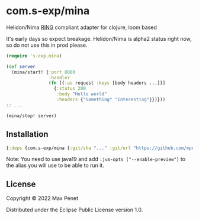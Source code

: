# com.s-exp/mina

Helidon/Nima [RING](https://github.com/ring-clojure/ring/blob/master/SPEC) compliant adapter for clojure, loom based 

It's early days so expect breakage. 
Helidon/Nima is alpha2 status right now, so do not use this in prod please.


```clojure
(require 's-exp.mina)

(def server
  (mina/start! {:port 8080
                :handler
                (fn [{:as request :keys [body headers ...]}]
                  {:status 200
                   :body "Hello world"
                   :headers {"Something" "Interesting"}})}))
;; ...

(mina/stop! server)

```

## Installation

```clojure
{:deps {com.s-exp/mina {:git/sha "..." :git/url "https://github.com/mpenet/mina"}}}
```

Note: You need to use java19 and add `:jvm-opts ["--enable-preview"]` to the alias you will use to be able to run it.

## License

Copyright © 2022 Max Penet

Distributed under the Eclipse Public License version 1.0.
